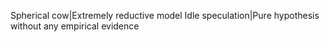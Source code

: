 Spherical cow|Extremely reductive model
Idle speculation|Pure hypothesis without any empirical evidence
